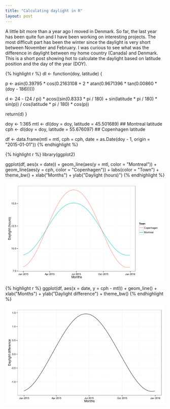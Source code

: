 ```yaml
---
title: "Calculating daylight in R"
layout: post
---
```


A little bit more than a year ago I moved in Denmark. So far, the last year has been quite fun and I have been working on interesting projects. The most difficult part has been the winter since the daylight is very short between November and February. I was curious to see what was the difference in daylight between my home country (Canada) and Denmark. This is a short post showing hot to calculate the daylight based on latitude position and the day of the year (DOY).



{% highlight r %}
dl <- function(doy, latitude) {

  p <- asin(0.39795 * cos(0.2163108 + 2 * atan(0.9671396 * tan(0.00860 * (doy - 186)))))

  d <- 24 - (24 / pi) * acos((sin(0.8333 * pi / 180) + sin(latitude * pi / 180) * sin(p)) / cos(latitude * pi / 180) * cos(p))

  return(d)
}


doy <- 1:365
mtl <- dl(doy = doy, latitude = 45.501689) ## Montreal latitude
cph <- dl(doy = doy, latitude = 55.676097) ## Copenhagen latitude

df <- data.frame(mtl = mtl, cph = cph, date = as.Date(doy - 1, origin = "2015-01-01"))
{% endhighlight %}


{% highlight r %}
library(ggplot2)

ggplot(df, aes(x = date)) +
  geom_line(aes(y = mtl, color = "Montreal")) +
  geom_line(aes(y = cph, color = "Copenhagen")) +
  labs(color = "Town") +
  theme_bw() +
  xlab("Months") +
  ylab("Daylight (hours)")
{% endhighlight %}

<img src="/assets/Rfig/unnamed-chunk-2-1.png" title="plot of chunk unnamed-chunk-2" alt="plot of chunk unnamed-chunk-2" style="display: block; margin: auto;" />

{% highlight r %}
ggplot(df, aes(x = date, y = cph - mtl)) +
  geom_line() +
  xlab("Months") +
  ylab("Daylight difference") +
  theme_bw()
{% endhighlight %}

<img src="/assets/Rfig/unnamed-chunk-2-2.png" title="plot of chunk unnamed-chunk-2" alt="plot of chunk unnamed-chunk-2" style="display: block; margin: auto;" />
